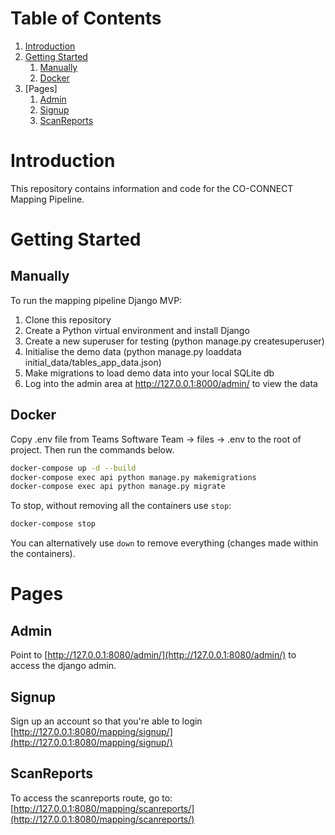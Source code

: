 # Table of Contents
1. [Introduction](#introduction)
1. [Getting Started](#getting-started)
   1. [Manually](#manually)
   1. [Docker](#docker)
1. [Pages]
   1. [Admin](#admin)
   1. [Signup](#signup)
   1. [ScanReports](#scanreports)

# Introduction
This repository contains information and code for the CO-CONNECT Mapping Pipeline.

# Getting Started <a name="getting-started"></a>

## Manually
To run the mapping pipeline Django MVP:

1.	Clone this repository
2.	Create a Python virtual environment and install Django
3.	Create a new superuser for testing (python manage.py createsuperuser)
4.	Initialise the demo data (python manage.py loaddata initial_data/tables_app_data.json)
5.  Make migrations to load demo data into your local SQLite db
6.  Log into the admin area at http://127.0.0.1:8000/admin/ to view the data

## Docker

Copy .env file from Teams Software Team -> files -> .env to the root of project. Then run the commands below.

```bash
docker-compose up -d --build
docker-compose exec api python manage.py makemigrations
docker-compose exec api python manage.py migrate
```

To stop, without removing all the containers use `stop`:
```bash
docker-compose stop
```
You can alternatively use `down` to remove everything (changes made within the containers).

# Pages

## Admin 
Point to [http://127.0.0.1:8080/admin/](http://127.0.0.1:8080/admin/) to access the django admin.

## Signup
Sign up an account so that you're able to login
[http://127.0.0.1:8080/mapping/signup/](http://127.0.0.1:8080/mapping/signup/)

## ScanReports
To access the scanreports route, go to:
[http://127.0.0.1:8080/mapping/scanreports/](http://127.0.0.1:8080/mapping/scanreports/)